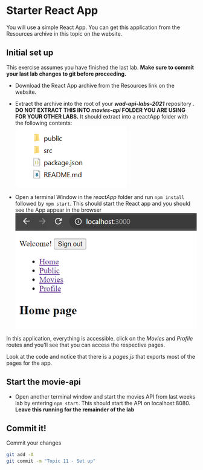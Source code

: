 # Starter React App

You will use a simple React App. You can get this application from the Resources archive in this topic on the website.

## Initial set up

This exercise assumes you have finished the last lab. **Make sure to commit your last lab changes to git before proceeding.**

+ Download the React App archive from the Resources link on the website.
+ Extract the archive into the root of your ***wad-api-labs-2021*** repository .  **DO NOT EXTRACT THIS INTO *movies-api* FOLDER YOU ARE USING FOR YOUR OTHER LABS.** It should extract into a reactApp folder with the following contents:  
![reactApp folder contents](./img/7.png)

+ Open a terminal Window in the *reactApp* folder and run ``npm install`` followed by ``npm start``. This should start the React app and you should see the App appear in the browser  
![Simple React App](./img/1.png)

In this application, everything is accessible. click on the *Movies* and *Profile* routes and you'll see that you can access the respective pages.

Look at the code and notice that there is a *pages.js* that exports most of the  pages for the app.


## Start the movie-api

+ Open another terminal window and start the movies API from last weeks lab by entering ``npm start``. This should start the API on localhost:8080. **Leave this running for the remainder of the lab**

## Commit it!
Commit your changes
~~~bash
git add -A
git commit -m "Topic 11 - Set up"
~~~